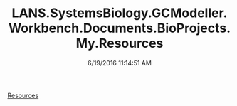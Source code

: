 ﻿---
title: LANS.SystemsBiology.GCModeller.Workbench.Documents.BioProjects.My.Resources
date: 6/19/2016 11:14:51 AM
---

[Resources](T-LANS.SystemsBiology.GCModeller.Workbench.Documents.BioProjects.My.Resources.Resources.html)
